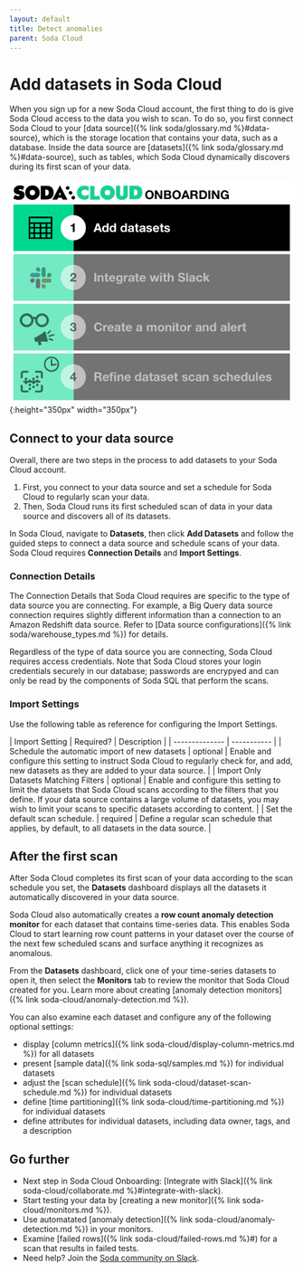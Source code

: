 ```yaml
---
layout: default
title: Detect anomalies
parent: Soda Cloud
---
```


# Add datasets in Soda Cloud

When you sign up for a new Soda Cloud account, the first thing to do is give Soda Cloud access to the data you wish to scan. To do so, you first connect Soda Cloud to your [data source]({% link soda/glossary.md %}#data-source), which is the storage location that contains your data, such as a database. Inside the data source are [datasets]({% link soda/glossary.md %}#data-source), such as tables, which Soda Cloud dynamically discovers during its first scan of your data.

![onboarding-add-datasets](/assets/images/onboarding-add-datasets.png){:height="350px" width="350px"}


## Connect to your data source

Overall, there are two steps in the process to add datasets to your Soda Cloud account. 

1. First, you connect to your data source and set a schedule for Soda Cloud to regularly scan your data. 
2. Then, Soda Cloud runs its first scheduled scan of data in your data source and discovers all of its datasets.  

In Soda Cloud, navigate to **Datasets**, then click **Add Datasets** and follow the guided steps to connect a data source and schedule scans of your data. Soda Cloud requires **Connection Details** and **Import Settings**.

### Connection Details

The Connection Details that Soda Cloud requires are specific to the type of data source you are connecting. For example, a Big Query data source connection requires slightly different information than a connection to an Amazon Redshift data source. Refer to [Data source configurations]({% link soda/warehouse_types.md %}) for details.

Regardless of the type of data source you are connecting, Soda Cloud requires access credentials. Note that Soda Cloud stores your login credentials securely in our database; passwords are encrypyed and can only be read by the components of Soda SQL that perform the scans.

### Import Settings

Use the following table as reference for configuring the Import Settings.

| Import Setting | Required? | Description |
| -------------- | ----------- |
| Schedule the automatic import of new datasets | optional | Enable and configure this setting to instruct Soda Cloud to regularly check for, and add, new datasets as they are added to your data source. | 
| Import Only Datasets Matching Filters | optional | Enable and configure this setting to limit the datasets that Soda Cloud scans according to the filters that you define. If your data source contains a large volume of datasets, you may wish to limit your scans to specific datasets according to content. |
| Set the default scan schedule. | required | Define a regular scan schedule that applies, by default, to all datasets in the data source. | 

## After the first scan

After Soda Cloud completes its first scan of your data according to the scan schedule you set, the **Datasets** dashboard displays all the datasets it automatically discovered in your data source. 

Soda Cloud also automatically creates a **row count anomaly detection monitor** for each dataset that contains time-series data. This enables Soda Cloud to start learning row count patterns in your dataset over the course of the next few scheduled scans and surface anything it recognizes as anomalous. 

From the **Datasets** dashboard, click one of your time-series datasets to open it, then select the **Monitors** tab to review the monitor that Soda Cloud created for you. Learn more about creating [anomaly detection monitors]({% link soda-cloud/anomaly-detection.md %}).  

You can also examine each dataset and configure any of the following optional settings:
* display [column metrics]({% link soda-cloud/display-column-metrics.md %}) for all datasets
* present [sample data]({% link soda-sql/samples.md %}) for individual datasets
* adjust the [scan schedule]({% link soda-cloud/dataset-scan-schedule.md %}) for individual datasets
* define [time partitioning]({% link soda-cloud/time-partitioning.md %}) for individual datasets
* define attributes for individual datasets, including data owner, tags, and a description

## Go further

* Next step in Soda Cloud Onboarding: [Integrate with Slack]({% link soda-cloud/collaborate.md %}#integrate-with-slack).
* Start testing your data by [creating a new monitor]({% link soda-cloud/monitors.md %}).
* Use automatated [anomaly detection]({% link soda-cloud/anomaly-detection.md %}) in your monitors.
* Examine [failed rows]({% link soda-cloud/failed-rows.md %}#) for a scan that results in failed tests.
* Need help? Join the <a href="http://community.soda.io/slack" target="_blank"> Soda community on Slack</a>.